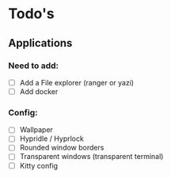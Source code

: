 # Todo's

## Applications

### Need to add:

- [ ] Add a File explorer (ranger or yazi)
- [ ] Add docker

### Config:

- [ ] Wallpaper
- [ ] Hypridle / Hyprlock
- [ ] Rounded window borders
- [ ] Transparent windows (transparent terminal)
- [ ] Kitty config
